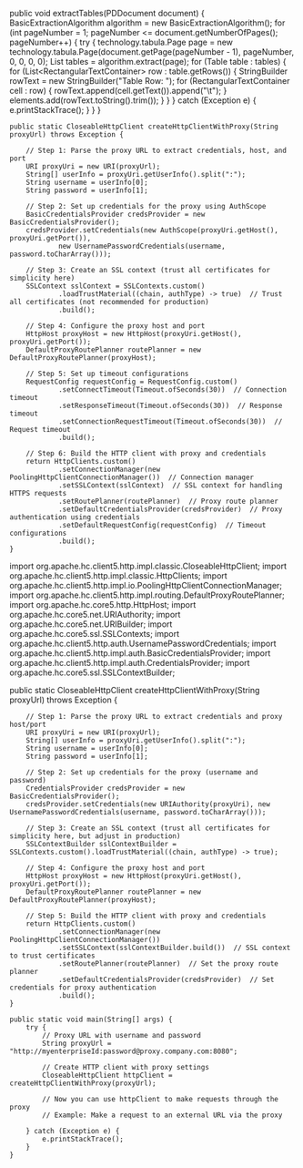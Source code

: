 public void extractTables(PDDocument document) {
        BasicExtractionAlgorithm algorithm = new BasicExtractionAlgorithm();
        for (int pageNumber = 1; pageNumber <= document.getNumberOfPages(); pageNumber++) {
            try {
                technology.tabula.Page page = new technology.tabula.Page(document.getPage(pageNumber - 1), pageNumber, 0, 0, 0, 0);
                List<Table> tables = algorithm.extract(page);
                for (Table table : tables) {
                    for (List<RectangularTextContainer<?>> row : table.getRows()) {
                        StringBuilder rowText = new StringBuilder("Table Row: ");
                        for (RectangularTextContainer<?> cell : row) {
                            rowText.append(cell.getText()).append("\t");
                        }
                        elements.add(rowText.toString().trim());
                    }
                }
            } catch (Exception e) {
                e.printStackTrace();
            }
        }
    }


    public static CloseableHttpClient createHttpClientWithProxy(String proxyUrl) throws Exception {

        // Step 1: Parse the proxy URL to extract credentials, host, and port
        URI proxyUri = new URI(proxyUrl);
        String[] userInfo = proxyUri.getUserInfo().split(":");
        String username = userInfo[0];
        String password = userInfo[1];

        // Step 2: Set up credentials for the proxy using AuthScope
        BasicCredentialsProvider credsProvider = new BasicCredentialsProvider();
        credsProvider.setCredentials(new AuthScope(proxyUri.getHost(), proxyUri.getPort()),
                new UsernamePasswordCredentials(username, password.toCharArray()));

        // Step 3: Create an SSL context (trust all certificates for simplicity here)
        SSLContext sslContext = SSLContexts.custom()
                .loadTrustMaterial((chain, authType) -> true)  // Trust all certificates (not recommended for production)
                .build();

        // Step 4: Configure the proxy host and port
        HttpHost proxyHost = new HttpHost(proxyUri.getHost(), proxyUri.getPort());
        DefaultProxyRoutePlanner routePlanner = new DefaultProxyRoutePlanner(proxyHost);

        // Step 5: Set up timeout configurations
        RequestConfig requestConfig = RequestConfig.custom()
                .setConnectTimeout(Timeout.ofSeconds(30))  // Connection timeout
                .setResponseTimeout(Timeout.ofSeconds(30))  // Response timeout
                .setConnectionRequestTimeout(Timeout.ofSeconds(30))  // Request timeout
                .build();

        // Step 6: Build the HTTP client with proxy and credentials
        return HttpClients.custom()
                .setConnectionManager(new PoolingHttpClientConnectionManager())  // Connection manager
                .setSSLContext(sslContext)  // SSL context for handling HTTPS requests
                .setRoutePlanner(routePlanner)  // Proxy route planner
                .setDefaultCredentialsProvider(credsProvider)  // Proxy authentication using credentials
                .setDefaultRequestConfig(requestConfig)  // Timeout configurations
                .build();
    }


import org.apache.hc.client5.http.impl.classic.CloseableHttpClient;
import org.apache.hc.client5.http.impl.classic.HttpClients;
import org.apache.hc.client5.http.impl.io.PoolingHttpClientConnectionManager;
import org.apache.hc.client5.http.impl.routing.DefaultProxyRoutePlanner;
import org.apache.hc.core5.http.HttpHost;
import org.apache.hc.core5.net.URIAuthority;
import org.apache.hc.core5.net.URIBuilder;
import org.apache.hc.core5.ssl.SSLContexts;
import org.apache.hc.client5.http.auth.UsernamePasswordCredentials;
import org.apache.hc.client5.http.impl.auth.BasicCredentialsProvider;
import org.apache.hc.client5.http.impl.auth.CredentialsProvider;
import org.apache.hc.core5.ssl.SSLContextBuilder;



public static CloseableHttpClient createHttpClientWithProxy(String proxyUrl) throws Exception {

        // Step 1: Parse the proxy URL to extract credentials and proxy host/port
        URI proxyUri = new URI(proxyUrl);
        String[] userInfo = proxyUri.getUserInfo().split(":");
        String username = userInfo[0];
        String password = userInfo[1];

        // Step 2: Set up credentials for the proxy (username and password)
        CredentialsProvider credsProvider = new BasicCredentialsProvider();
        credsProvider.setCredentials(new URIAuthority(proxyUri), new UsernamePasswordCredentials(username, password.toCharArray()));

        // Step 3: Create an SSL context (trust all certificates for simplicity here, but adjust in production)
        SSLContextBuilder sslContextBuilder = SSLContexts.custom().loadTrustMaterial((chain, authType) -> true);
        
        // Step 4: Configure the proxy host and port
        HttpHost proxyHost = new HttpHost(proxyUri.getHost(), proxyUri.getPort());
        DefaultProxyRoutePlanner routePlanner = new DefaultProxyRoutePlanner(proxyHost);

        // Step 5: Build the HTTP client with proxy and credentials
        return HttpClients.custom()
                .setConnectionManager(new PoolingHttpClientConnectionManager())
                .setSSLContext(sslContextBuilder.build())  // SSL context to trust certificates
                .setRoutePlanner(routePlanner)  // Set the proxy route planner
                .setDefaultCredentialsProvider(credsProvider)  // Set credentials for proxy authentication
                .build();
    }

    public static void main(String[] args) {
        try {
            // Proxy URL with username and password
            String proxyUrl = "http://myenterpriseId:password@proxy.company.com:8080";

            // Create HTTP client with proxy settings
            CloseableHttpClient httpClient = createHttpClientWithProxy(proxyUrl);

            // Now you can use httpClient to make requests through the proxy
            // Example: Make a request to an external URL via the proxy

        } catch (Exception e) {
            e.printStackTrace();
        }
    }
